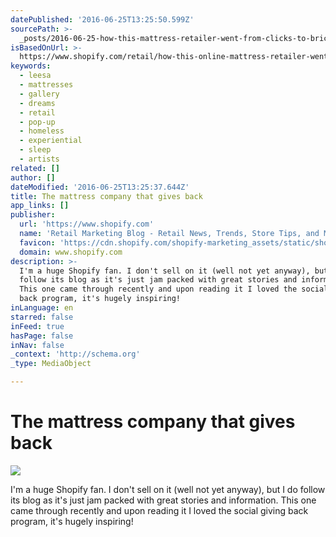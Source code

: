```yaml
---
datePublished: '2016-06-25T13:25:50.599Z'
sourcePath: >-
  _posts/2016-06-25-how-this-mattress-retailer-went-from-clicks-to-bricks-with-a.md
isBasedOnUrl: >-
  https://www.shopify.com/retail/how-this-online-mattress-retailer-went-from-clicks-to-bricks-with-a-pop-up-dream-gallery?utm_source=Shopify+Retail+Blog&utm_campaign=cd292768e1-retail_blog&utm_medium=email&utm_term=0_abf4922bbe-cd292768e1-350493349&mc_cid=cd292768e1&mc_eid=b8375fa197
keywords:
  - leesa
  - mattresses
  - gallery
  - dreams
  - retail
  - pop-up
  - homeless
  - experiential
  - sleep
  - artists
related: []
author: []
dateModified: '2016-06-25T13:25:37.644Z'
title: The mattress company that gives back
app_links: []
publisher:
  url: 'https://www.shopify.com'
  name: 'Retail Marketing Blog - Retail News, Trends, Store Tips, and More by Shopify'
  favicon: 'https://cdn.shopify.com/shopify-marketing_assets/static/shopify-favicon.png'
  domain: www.shopify.com
description: >-
  I'm a huge Shopify fan. I don't sell on it (well not yet anyway), but I do
  follow its blog as it's just jam packed with great stories and information.
  This one came through recently and upon reading it I loved the social giving
  back program, it's hugely inspiring!
inLanguage: en
starred: false
inFeed: true
hasPage: false
inNav: false
_context: 'http://schema.org'
_type: MediaObject

---
```

# The mattress company that gives back

<article style=""><img src="https://imgflo.herokuapp.com/graph/vahj1ThiexotieMo/9fa9a1b4f3acada4d5016b01cd238791/noop.jpg?input=https%3A%2F%2Fcdn.shopify.com%2Fs%2Ffiles%2F1%2F1246%2F6441%2Ffiles%2FUntitled_design_1_3f813e73-fb07-4d8e-a6d8-c5ed2d2addb1.jpg%3F8550954833186091547" /><p>I'm a huge Shopify fan. I don't sell on it (well not yet anyway), but I do follow its blog as it's just jam packed with great stories and information. This one came through recently and upon reading it I loved the social giving back program, it's hugely inspiring!</p></article>